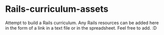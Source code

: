 # Rails-curriculum-assets
Attempt to build a Rails curriculum.
Any Rails resources can be added here in the form of a link in a text file or in the spreadsheet. Feel free to add. :D
